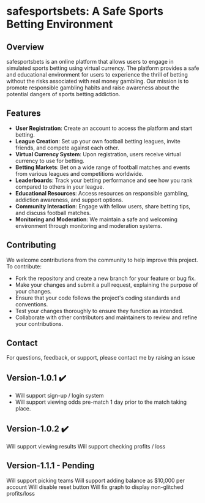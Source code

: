 # safesportsbets: A Safe Sports Betting Environment

## Overview
safesportsbets is an online platform that allows users to engage in simulated sports betting using virtual currency. The platform provides a safe and educational environment for users to experience the thrill of betting without the risks associated with real money gambling. Our mission is to promote responsible gambling habits and raise awareness about the potential dangers of sports betting addiction.

## Features
- **User Registration**: Create an account to access the platform and start betting.
- **League Creation**: Set up your own football betting leagues, invite friends, and compete against each other.
- **Virtual Currency System**: Upon registration, users receive virtual currency to use for betting.
- **Betting Markets**: Bet on a wide range of football matches and events from various leagues and competitions worldwide.
- **Leaderboards**: Track your betting performance and see how you rank compared to others in your league.
- **Educational Resources**: Access resources on responsible gambling, addiction awareness, and support options.
- **Community Interaction**: Engage with fellow users, share betting tips, and discuss football matches.
- **Monitoring and Moderation**: We maintain a safe and welcoming environment through monitoring and moderation systems.

## Contributing
We welcome contributions from the community to help improve this project. To contribute:
- Fork the repository and create a new branch for your feature or bug fix.
- Make your changes and submit a pull request, explaining the purpose of your changes.
- Ensure that your code follows the project's coding standards and conventions.
- Test your changes thoroughly to ensure they function as intended.
- Collaborate with other contributors and maintainers to review and refine your contributions.

## Contact
For questions, feedback, or support, please contact me by raising an issue

## Version-1.0.1 ✔️
- Will support sign-up / login system
- Will support viewing odds pre-match 1 day prior to the match taking place.

## Version-1.0.2 ✔️

Will support viewing results
Will support checking profits / loss

## Version-1.1.1 - Pending

Will support picking teams
Will support adding balance as $10,000 per account
Will disable reset button
Will fix graph to display non-glitched profits/loss

